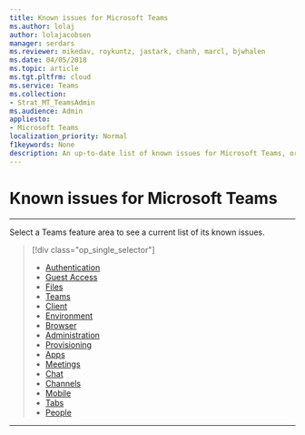 ```yaml
---
title: Known issues for Microsoft Teams
ms.author: lolaj
author: lolajacobsen
manager: serdars
ms.reviewer: mikedav, roykuntz, jastark, chanh, marcl, bjwhalen
ms.date: 04/05/2018
ms.topic: article
ms.tgt.pltfrm: cloud
ms.service: Teams
ms.collection: 
- Strat_MT_TeamsAdmin
ms.audience: Admin
appliesto:
- Microsoft Teams
localization_priority: Normal
f1keywords: None
description: An up-to-date list of known issues for Microsoft Teams, organized by feature area.
---
```


Known issues for Microsoft Teams
=================================

***

Select a Teams feature area to see a current list of its known issues.
> [!div class="op_single_selector"] 
> - [Authentication](known-issues.md#Authentication)
> - [Guest Access](known-issues.md#GuestAccess)
> - [Files](known-issues.md#Files)
> - [Teams](known-issues.md#Teams)
> - [Client](known-issues.md#Client)
> - [Environment](known-issues.md#Environment)
> - [Browser](known-issues.md#Browser)
> - [Administration](known-issues.md#Administration)
> - [Provisioning](known-issues.md#Provisioning)
> - [Apps](known-issues.md#Apps)
> - [Meetings](known-issues.md#Meetings)
> - [Chat](known-issues.md#Chat)
> - [Channels](known-issues.md#Channels)
> - [Mobile](known-issues.md#Mobile)
> - [Tabs](known-issues.md#Tabs)
> - [People](known-issues.md#People)


***

